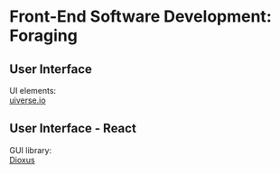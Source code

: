 # Front-End Software Development: Foraging

## User Interface

UI elements:  
[uiverse.io](https://uiverse.io/)

## User Interface - React

GUI library:  
[Dioxus](https://dioxuslabs.com/)

